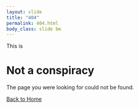 ```yaml
---
layout: slide
title: "404"
permalink: 404.html
body_class: slide bm
---
```


<span class="tfm-pre-title">This is</span>

<h1>Not a conspiracy</h1>

<p class="tfm-post-title">The page you were looking for could not be found.</p>

<div class="tfm-btn-group">
  <a href="/" class="tfm-btn-s tfm-btn-success">Back to Home</a>
</div>

